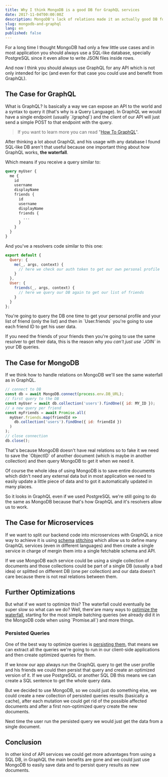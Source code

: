 ```yaml
---
title: Why I think MongoDB is a good DB for GraphQL services
date: 2017-11-04T00:00:00Z
description: MongoDB's lack of relations made it an actually good DB for GraphQL which doesn't allow us to really use our relations when running queries.
slug: mongodb-and-graphql
lang: en
published: false
---
```


For a long time I thought MongoDB had only a few little use cases and in most application you should always use a SQL-like database, specially PostgreSQL since it even allow to write JSON files inside rows.

And now I think you should always use GraphQL for any API which is not only intended for ipc (and even for that case you could use and benefit from GraphQL).

## The Case for GraphQL

What is GraphQL? Is basically a way we can expose an API to the world and a syntax to query it (that's why is a Query Language). In GraphQL we would have a single endpoint (usually \`/graphql\`) and the client of our API will just send a simple POST to that endpoint with the query.

> If you want to learn more you can read "[How To GraphQL](https://www.howtographql.com/)".

After thinking a lot about GraphQL and his usage with any database I found SQL-like DB aren't that useful because one important thing about how GraphQL works, **the waterfall**.

Which means if you receive a query similar to:

```graphql
query myUser {
  me {
    id
    username
    displayName
    friends {
      id
      username
      displayName
      friends {
        ...
      }
    }
  }
}
```

And you've a resolvers code similar to this one:

```js
export default {
  Query: {
    me(_, args, context) {
      // here we check our auth token to get our own personal profile
    }
  },
  User: {
    friends(_, args, context) {
      // here we query our DB again to get our list of friends
    }
  }
};
```

You're going to query the DB one time to get your personal profile and your list of friend (only the list) and then in \`User.friends\` you're going to use each friend ID to get his user data.

If you need the friends of your friends then you're going to use the same resolver to get their data, this is the reason why _you can't just use \`JOIN\`_ in your DB queries.

## The Case for MongoDB

If we think how to handle relations on MongoDB we'll see the same waterfall as in GraphQL.

```js
// connect to DB
const db = await MongoDB.connect(process.env.DB_URL);
// first query to the DB
const myUser = await db.collection('users').findOne({ id: MY_ID });
// a new query per friend
const myFriends = await Promise.all(
  myUser.friends.map(friendId =>
    db.collection('users').findOne({ id: friendId })
  )
);
// close connection
db.close();
```

That's because MongoDB doesn't have real relations so to fake it we need to save the \`ObjectID\` of another document (which is maybe in another collection) and then query MongoDB to get it when we need it.

Of course the whole idea of using MongoDB is to save entire documents which didn't need any external data but in most application we need to easily update a little piece of data and to got it automatically updated in many places.

So it looks in GraphQL even if we used PostgreSQL we're still going to do the same as MongoDB because that's how GraphQL and it's resolvers allow us to work.

## The Case for Microservices

If we want to split our backend code into microservices with GraphQL a nice way to achieve it is using [schema](https://dev-blog.apollodata.com/graphql-schema-stitching-8af23354ac37) [stitching](https://dev-blog.apollodata.com/graphql-tools-2-0-with-schema-stitching-8944064904a5) which allow us to define many GraphQL services (even in different languages) and then create a single service in charge of mergin them into a single fetchable schema and API.

If we use MongoDB each service could be using a single collection of documents and those collections could be part of a single DB (usually a bad idea) or splitted on different DB (one per collection) and our data doesn't care because there is not real relations between them.

## Further Optimizations

But what if we want to optimize this? The waterfall could eventually be super slow so what can we do? Well, there'are many ways to [optimize the waterfall](https://dev-blog.apollodata.com/optimizing-your-graphql-request-waterfalls-7c3f3360b051), starting for the most simple batching queries (we already did it in the MongoDB code when using \`Promise.all\`) and more things.

### Persisted Queries

One of the best way to optimize queries is [persisting them](https://dev-blog.apollodata.com/persisted-graphql-queries-with-apollo-client-119fd7e6bba5), that means we can extract all the queries we're going to run in our client-side applications and then create optimized queries for them.

If we know our app always run the GraphQL query to get the user profile and his friends we could then persist that query and create an optimized version of it. If we use PostgreSQL or another SQL DB this means we can create a SQL sentence to get the whole query data.

But we decided to use MongoDB, so we could just do something else, we could create a new collection of persisted queries results (basically a cache), after each mutation we could get rid of the possible affected documents and after a first non-optimized query create the new documents.

Next time the user run the persisted query we would just get the data from a single document.

## Conclusion

In other kind of API services we could get more advantages from using a SQL DB, in GraphQL the main benefits are gone and we could just use MongoDB to easily save data and to persist query results as new documents.
